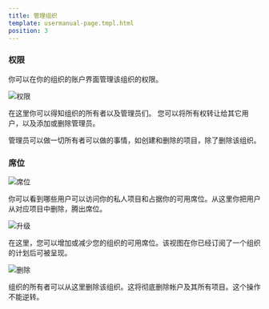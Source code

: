 ```yaml
---
title: 管理组织
template: usermanual-page.tmpl.html
position: 3
---
```


### 权限

你可以在你的组织的账户界面管理该组织的权限。

![权限][1]

在这里你可以得知组织的所有者以及管理员们。 您可以将所有权转让给其它用户，以及添加或删除管理员。

管理员可以做一切所有者可以做的事情，如创建和删除的项目，除了删除该组织。

### 席位

![席位][2]

你可以看到哪些用户可以访问你的私人项目和占据你的可用席位。从这里你把用户从对应项目中删除，腾出席位。

![升级][3]

在这里，您可以增加或减少您的组织的可用席位。该视图在你已经订阅了一个组织的计划后可被呈现。

![删除][4]

组织的所有者可以从这里删除该组织。这将彻底删除帐户及其所有项目。这个操作不能逆转。

[1]: /images/user-manual/organizations/permissions.png "Permissions"
[2]: /images/user-manual/organizations/seats.png "Seats"
[3]: /images/user-manual/organizations/upgrade.png "Upgrade"
[4]: /images/user-manual/organizations/delete.png "Delete"

